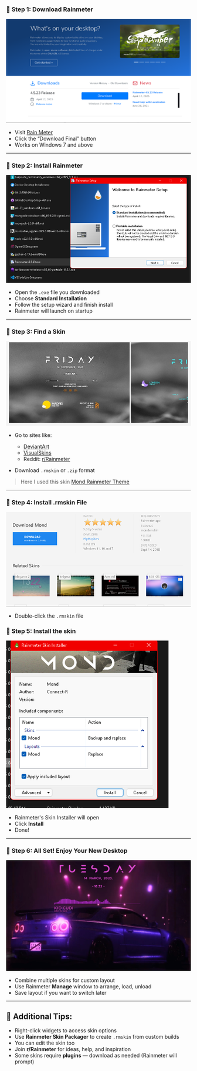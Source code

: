 ### 🔹 **Step 1: Download Rainmeter**

![Rain Meter](rainmeter.png)
* Visit [Rain Meter](https://www.rainmeter.net)
* Click the “Download Final” button
* Works on Windows 7 and above

---

### 🔹 **Step 2: Install Rainmeter**

![Exe file](exe.png)
* Open the `.exe` file you downloaded
* Choose **Standard Installation**
* Follow the setup wizard and finish install
* Rainmeter will launch on startup

---

### 🔹 **Step 3: Find a Skin**

![Skin](skin.png)
* Go to sites like:

  * [DeviantArt](https://www.deviantart.com/rainmeter)
  * [VisualSkins](https://visualskins.com)
  * Reddit: [r/Rainmeter](https://reddit.com/r/rainmeter)
* Download `.rmskin` or `.zip` format


> Here I used this skin  [Mond Rainmeter Theme](https://visualskins.com/skin/mond) 

---

### 🔹 **Step 4: Install .rmskin File**

![Download](download.png)
* Double-click the `.rmskin` file

### 🔹 **Step 5: Install the skin**

![Download Skin](downloadSkin.png)
* Rainmeter's Skin Installer will open
* Click **Install**
* Done!

---

### 🔹 **Step 6: All Set! Enjoy Your New Desktop**

![Sample](sample.png)
* Combine multiple skins for custom layout
* Use Rainmeter **Manage** window to arrange, load, unload
* Save layout if you want to switch later

---

## 📌 Additional Tips:

* Right-click widgets to access skin options
* Use **Rainmeter Skin Packager** to create `.rmskin` from custom builds
* You can edit the skin too
* Join **r/Rainmeter** for ideas, help, and inspiration
* Some skins require **plugins** — download as needed (Rainmeter will prompt)
